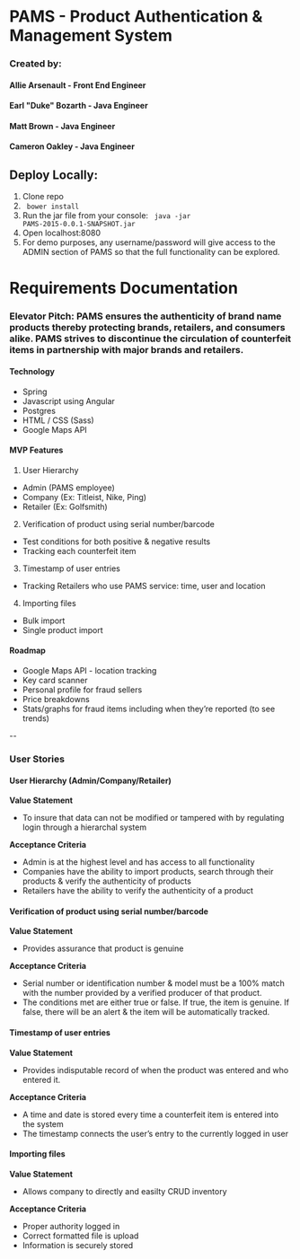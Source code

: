 # PAMS - Product Authentication & Management System
### Created by:
#### Allie Arsenault - Front End Engineer
#### Earl "Duke" Bozarth - Java Engineer
#### Matt Brown - Java Engineer
#### Cameron Oakley - Java Engineer

## Deploy Locally:
1. Clone repo
2. <code> bower install </code>
3. Run the jar file from your console: 
<code> java -jar PAMS-2015-0.0.1-SNAPSHOT.jar </code>
4. Open localhost:8080
5. For demo purposes, any username/password will give access to the ADMIN section of PAMS so that the full functionality can be explored.


# Requirements Documentation
### Elevator Pitch: PAMS ensures the authenticity of brand name products thereby protecting brands, retailers, and consumers alike.  PAMS strives to discontinue the circulation of counterfeit items in partnership with major brands and retailers.

#### Technology
  * Spring
  * Javascript using Angular
  * Postgres
  * HTML / CSS (Sass)
  * Google Maps API
  
#### MVP Features
1. User Hierarchy
  * Admin (PAMS employee)
  * Company (Ex: Titleist, Nike, Ping)
  * Retailer (Ex: Golfsmith)
  
2. Verification of product using serial number/barcode
  * Test conditions for both positive & negative results
  * Tracking each counterfeit item
  
3. Timestamp of user entries
  * Tracking Retailers who use PAMS service: time, user and location
  
4. Importing files
  * Bulk import
  * Single product import

#### Roadmap
  * Google Maps API - location tracking
  *  Key card scanner
  * Personal profile for fraud sellers
  * Price breakdowns
  * Stats/graphs for fraud items including when they’re reported (to see trends)

--

### User Stories

#### User Hierarchy (Admin/Company/Retailer)
**Value Statement**
  * To insure that data can not be modified or tampered with by regulating login through a hierarchal system
  
**Acceptance Criteria**
  * Admin is at the highest level and has access to all functionality
  * Companies have the ability to import products, search through their products & verify the authenticity of products
  * Retailers have the ability to verify the authenticity of a product

#### Verification of product using serial number/barcode
**Value Statement**
  * Provides assurance that product is genuine
  
**Acceptance Criteria**
  * Serial number or identification number & model must be a 100% match with the number provided by a verified producer of that product.
  * The conditions met are either true or false. If true, the item is genuine. If false, there will be an alert & the item will be automatically tracked.

#### Timestamp of user entries
**Value Statement**
  * Provides indisputable record of when the product was entered and who entered it.
  
**Acceptance Criteria**
  * A time and date is stored every time a counterfeit item is entered into the system
  * The timestamp connects the user’s entry to the currently logged in user

#### Importing files
**Value Statement**
  * Allows company to directly and easilty CRUD inventory
  
**Acceptance Criteria**
  * Proper authority logged in
  * Correct formatted file is upload
  * Information is securely stored 

